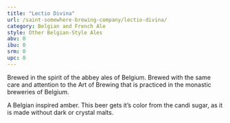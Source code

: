```yaml
---
title: "Lectio Divina"
url: /saint-somewhere-brewing-company/lectio-divina/
category: Belgian and French Ale
style: Other Belgian-Style Ales
abv: 0
ibu: 0
srm: 0
upc: 0
---
```

Brewed in the spirit of the abbey ales of Belgium. Brewed with the same care and attention to the Art of Brewing that is practiced in the monastic breweries of Belgium.

A Belgian inspired amber. This beer gets it’s color from the candi sugar, as it is made without dark or crystal malts.
